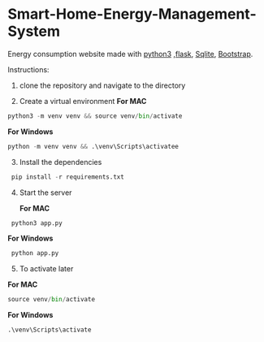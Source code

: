 # Smart-Home-Energy-Management-System

Energy consumption website made with [python3](https://www.python.org/download/releases/3.0/) ,[flask](http://flask.pocoo.org/), [Sqlite](https://www.sqlite.org/index.html), [Bootstrap](https://getbootstrap.com). 

Instructions:

1. clone the repository and navigate to the directory 

2. Create a virtual environment
   **For MAC**
```python
python3 -m venv venv && source venv/bin/activate
```
  **For Windows**
```python
python -m venv venv && .\venv\Scripts\activatee
```

3. Install the dependencies

```python
 pip install -r requirements.txt
```
4. Start the server

   **For MAC**
```python
 python3 app.py
```
  **For Windows**
```python
 python app.py
```


5. To activate later

**For MAC**
```python
source venv/bin/activate
```

**For Windows**
```python
.\venv\Scripts\activate
```
